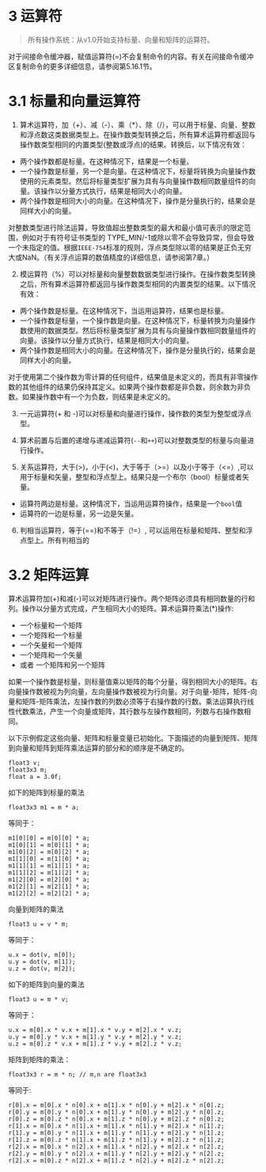 # 3 运算符

> 所有操作系统：从v1.0开始支持标量、向量和矩阵的运算符。

对于间接命令缓冲器，赋值运算符(=)不会复制命令的内容。有关在间接命令缓冲区复制命令的更多详细信息，请参阅第5.16.1节。

# 3.1 标量和向量运算符

1. 算术运算符，加（+）、减（-）、乘（*）、除（/），可以用于标量、向量、整数和浮点数这类数据类型上。在操作数类型转换之后，所有算术运算符都返回与操作数类型相同的内置类型(整数或浮点)的结果。转换后，以下情况有效：

* 两个操作数都是标量。在这种情况下，结果是一个标量。
* 一个操作数是标量，另一个是向量。在这种情况下，标量将转换为向量操作数使用的元素类型。然后将标量类型扩展为具有与向量操作数相同数量组件的向量。该操作以分量方式执行，结果是相同大小的向量。
* 两个操作数是相同大小的向量。在这种情况下，操作是分量执行的，结果会是同样大小的向量。

对整数类型进行除法运算，导致值超出整数类型的最大和最小值可表示的限定范围，例如对于有符号证书类型的 TYPE_MIN/-1或除以零不会导致异常，但会导致一个未指定的值。根据`IEEE-754`标准的规则，浮点类型除以零的结果是正负无穷大或NaN。（有关浮点运算的数值精度的详细信息，请参阅第7章。）

2. 模运算符（%）可以对标量和向量整数数据类型进行操作。在操作数类型转换之后，所有算术运算符都返回与操作数类型相同的内置类型的结果。以下情况有效：

* 两个操作数是标量。在这种情况下，当运用运算符，结果也是标量。
* 一个操作数是标量，一个操作数是向量。在这种情况下，标量转换为向量操作数使用的数据类型。然后将标量类型扩展为具有与向量操作数相同数量组件的向量。该操作以分量方式执行，结果是相同大小的向量。
* 两个操作数是相同大小的向量。在这种情况下，操作是分量执行的，结果会是同样大小的向量。

对于使用第二个操作数为零计算的任何组件，结果值是未定义的，而具有非零操作数的其他组件的结果仍保持其定义。如果两个操作数都是非负数，则余数为非负数。如果操作数中有一个为负数，则结果是未定义的。

3. 一元运算符(+ 和 -)可以对标量和向量进行操作，操作数的类型为整型或浮点型。

4. 算术前置与后置的递增与递减运算符(`--`和`++`)可以对整数类型的标量与向量进行操作。


5. 关系运算符，大于(>)，小于(<)，大于等于（>=）以及小于等于（<=）,可以用于标量和矢量，整型和浮点型上。结果只是一个布尔（bool）标量或者矢量。

* 运算符两边是标量。这种情况下，当运用运算符操作，结果是一个`bool`值
* 运算符的一边是标量，另一边是矢量。

6. 判相当运算符，等于(==)和不等于（!=）, 可以运用在标量和矩阵、整型和浮点型上。所有判相当的

# 3.2 矩阵运算

算术运算符加(+)和减(-)可以对矩阵进行操作。两个矩阵必须具有相同数量的行和列。操作以分量方式完成，产生相同大小的矩阵。算术运算符乘法(*)操作: 

* 一个标量和一个矩阵
* 一个矩阵和一个标量
* 一个矢量和一个矩阵
* 一个矩阵和一个矢量
* 或者 一个矩阵和另一个矩阵

如果一个操作数是标量，则标量值乘以矩阵的每个分量，得到相同大小的矩阵。右向量操作数被视为列向量，左向量操作数被视为行向量。对于向量-矩阵，矩阵-向量和矩阵-矩阵乘法，左操作数的列数必须等于右操作数的行数。乘法运算执行线性代数乘法，产生一个向量或矩阵，其行数与左操作数相同，列数与右操作数相同。

以下示例假定这些向量、矩阵和标量变量已初始化。下面描述的向量到矩阵、矩阵到向量和矩阵到矩阵乘法运算的部分和的顺序是不确定的。

```metal
float3 v;
float3x3 m;
float a = 3.0f;
```

如下的矩阵到标量的乘法

```metal
float3x3 m1 = m * a;
```

等同于：

```metal
m1[0][0] = m[0][0] * a;
m1[0][1] = m[0][1] * a;
m1[0][2] = m[0][2] * a;
m1[1][0] = m[1][0] * a;
m1[1][1] = m[1][1] * a;
m1[1][2] = m[1][2] * a;
m1[2][0] = m[2][0] * a;
m1[2][1] = m[2][1] * a;
m1[2][2] = m[2][2] * a;
```

向量到矩阵的乘法

```metal
float3 u = v * m;
```
等同于：

```metal
u.x = dot(v, m[0]);
u.y = dot(v, m[1]);
u.z = dot(v, m[2]);
```

如下的矩阵到向量的乘法

```metal
float3 u = m * v;
```
等同于：

```metal
u.x = m[0].x * v.x + m[1].x * v.y + m[2].x * v.z;
u.y = m[0].y * v.x + m[1].y * v.y + m[2].y * v.z;
u.z = m[0].z * v.x + m[1].z * v.y + m[2].z * v.z;
```

矩阵到矩阵的乘法：

```metal
float3x3 r = m * n; // m,n are float3x3
```

等同于:

```metal
r[0].x = m[0].x * n[0].x + m[1].x * n[0].y + m[2].x * n[0].z;
r[0].y = m[0].y * n[0].x + m[1].y * n[0].y + m[2].y * n[0].z;
r[0].z = m[0].z * n[0].x + m[1].z * n[0].y + m[2].z * n[0].z;
r[1].x = m[0].x * n[1].x + m[1].x * n[1].y + m[2].x * n[1].z;
r[1].y = m[0].y * n[1].x + m[1].y * n[1].y + m[2].y * n[1].z;
r[1].z = m[0].z * n[1].x + m[1].z * n[1].y + m[2].z * n[1].z;
r[2].x = m[0].x * n[2].x + m[1].x * n[2].y + m[2].x * n[2].z;
r[2].y = m[0].y * n[2].x + m[1].y * n[2].y + m[2].y * n[2].z;
r[2].x = m[0].z * n[2].x + m[1].z * n[2].y + m[2].z * n[2].z;
```
